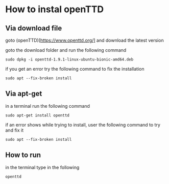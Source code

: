 # How to instal openTTD

## Via download file

goto (openTTD)[https://www.openttd.org/] and download the latest version

goto the download folder and run the following command
```
sudo dpkg -i openttd-1.9.1-linux-ubuntu-bionic-amd64.deb
```

if you get an error try the following command to fix the installation

```
sudo apt --fix-broken install
```

## Via apt-get

in a terminal run the following command

```
sudo apt-get install openttd
```

if an error shows while trying to install, user the following command to try and fix it
```
sudo apt --fix-broken install
```

## How to run
in the terminal type in the following
```
openttd 
```

